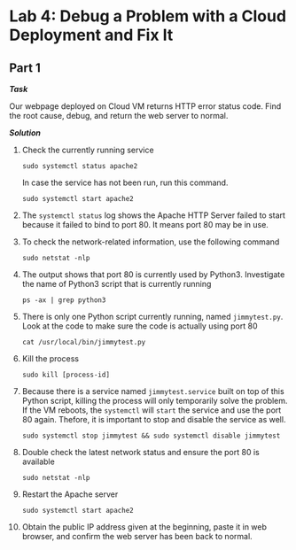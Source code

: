 # Lab 4: Debug a Problem with a Cloud Deployment and Fix It

## Part 1

***Task***

Our webpage deployed on Cloud VM returns HTTP error status code. Find the root cause, debug, and return the web server to normal.

***Solution***

1. Check the currently running service

    ```shell
    sudo systemctl status apache2
    ```

    In case the service has not been run, run this command.

    ```shell
    sudo systemctl start apache2
    ```

2. The `systemctl status` log shows the Apache HTTP Server failed to start because it failed to bind to port 80. It means port 80 may be in use.

3. To check the network-related information, use the following command  

    ```shell
    sudo netstat -nlp
    ```

4. The output shows that port 80 is currently used by Python3. Investigate the name of Python3 script that is currently running

    ```shell
    ps -ax | grep python3
    ```

5. There is only one Python script currently running, named `jimmytest.py`. Look at the code to make sure the code is actually using port 80

    ```shell
    cat /usr/local/bin/jimmytest.py
    ```

6. Kill the process

    ```shell
    sudo kill [process-id]
    ```

7. Because there is a service named `jimmytest.service` built on top of this Python script, killing the process will only temporarily solve the problem. If the VM reboots, the `systemctl` will `start` the service and use the port 80 again. Thefore, it is important to stop and disable the service as well.

    ```shell
    sudo systemctl stop jimmytest && sudo systemctl disable jimmytest
    ```

8. Double check the latest network status and ensure the port 80 is available

    ```shell
    sudo netstat -nlp
    ```

9. Restart the Apache server

    ```shell
    sudo systemctl start apache2
    ```

10. Obtain the public IP address given at the beginning, paste it in web browser, and confirm the web server has been back to normal.  
